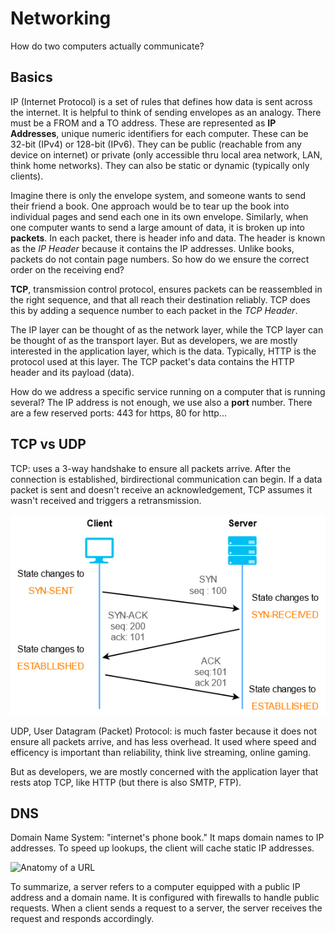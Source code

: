# Networking
How do two computers actually communicate?

## Basics
IP (Internet Protocol) is a set of rules that defines how data is sent across the internet. It is helpful to think of sending envelopes as an analogy. There must be a FROM and a TO address. These are represented as **IP Addresses**, unique numeric identifiers for each computer. These can be 32-bit (IPv4) or 128-bit (IPv6). They can be public (reachable from any device on internet) or private (only accessible thru local area network, LAN, think home networks). They can also be static or dynamic (typically only clients). 

Imagine there is only the envelope system, and someone wants to send their friend a book. One approach would be to tear up the book into individual pages and send each one in its own envelope. Similarly, when one computer wants to send a large amount of data, it is broken up into **packets**. In each packet, there is header info and data. The header is known as the *IP Header* because it contains the IP addresses. Unlike books, packets do not contain page numbers. So how do we ensure the correct order on the receiving end?

**TCP**, transmission control protocol, ensures packets can be reassembled in the right sequence, and that all reach their destination reliably. TCP does this by adding a sequence number to each packet in the *TCP Header*. 

The IP layer can be thought of as the network layer, while the TCP layer can be thought of as the transport layer. But as developers, we are mostly interested in the application layer, which is the data. Typically, HTTP is the protocol used at this layer. The TCP packet's data contains the HTTP header and its payload (data). 

How do we address a specific service running on a computer that is running several? The IP address is not enough, we use also a **port** number. There are a few reserved ports: 443 for https, 80 for http...

## TCP vs UDP
TCP: uses a 3-way handshake to ensure all packets arrive. After the connection is established, birdirectional communication can begin. If a data packet is sent and doesn't receive an acknowledgement, TCP assumes it wasn't received and triggers a retransmission.

![TCP 3-Way Handshake](./images/tcp-handshake.png)

UDP, User Datagram (Packet) Protocol: is much faster because it does not ensure all packets arrive, and has less overhead. It used where speed and efficency is important than reliability, think live streaming, online gaming.

But as developers, we are mostly concerned with the application layer that rests atop TCP, like HTTP (but there is also SMTP, FTP).

## DNS
Domain Name System: "internet's phone book." It maps domain names to IP addresses. To speed up lookups, the client will cache static IP addresses.

![Anatomy of a URL](./images/url-anatomy.avif)

To summarize, a server refers to a computer equipped with a public IP address and a domain name. It is configured with firewalls to handle public requests. When a client sends a request to a server, the server receives the request and responds accordingly. 